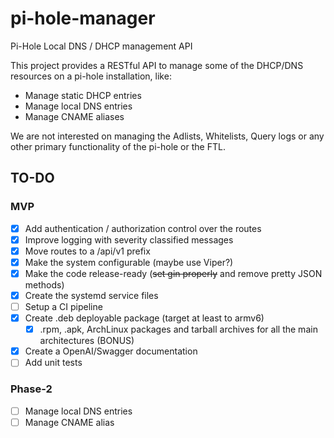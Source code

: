 # pi-hole-manager

Pi-Hole Local DNS / DHCP management API

This project provides a RESTful API to manage some of the DHCP/DNS resources on a pi-hole
installation, like:

- Manage static DHCP entries
- Manage local DNS entries
- Manage CNAME aliases

We are not interested on managing the Adlists, Whitelists, Query logs or any other primary
functionality of the pi-hole or the FTL.

## TO-DO

### MVP

- [x] Add authentication / authorization control over the routes
- [x] Improve logging with severity classified messages
- [x] Move routes to a /api/v1 prefix
- [x] Make the system configurable (maybe use Viper?)
- [x] Make the code release-ready (~~set gin properly~~ and remove pretty JSON methods)
- [x] Create the systemd service files
- [ ] Setup a CI pipeline
- [x] Create .deb deployable package (target at least to armv6)
    - [x] .rpm, .apk, ArchLinux packages and tarball archives for all the main architectures (BONUS)
- [x] Create a OpenAI/Swagger documentation
- [ ] Add unit tests

### Phase-2

- [ ] Manage local DNS entries
- [ ] Manage CNAME alias
